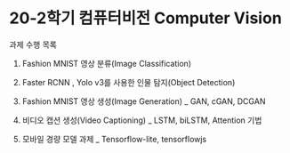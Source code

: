 #  20-2학기 컴퓨터비전  Computer Vision

과제 수행 목록

1. Fashion MNIST 영상 분류(Image Classification)

2. Faster RCNN , Yolo v3를 사용한 인물 탐지(Object Detection)

3. Fashion MNIST 영상 생성(Image Generation) _ GAN, cGAN, DCGAN

4. 비디오 캡션 생성(Video Captioning) _ LSTM, biLSTM, Attention 기법

5. 모바일 경량 모델 과제 _ Tensorflow-lite, tensorflowjs